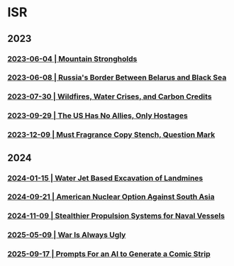 # ISR

## 2023

### [2023-06-04 | Mountain Strongholds](https://github.com/just-noticeable/isr/blob/main/docs/2023-06-04.md#mountain-strongholds)

### [2023-06-08 | Russia's Border Between Belarus and Black Sea](https://github.com/just-noticeable/isr/blob/main/docs/2023-06-08.md#russias-border-between-belarus-and-black-sea)

### [2023-07-30 | Wildfires, Water Crises, and Carbon Credits](https://github.com/just-noticeable/isr/blob/main/docs/2023-07-30.md#wildfires-water-crises-and-carbon-credits)

### [2023-09-29 | The US Has No Allies, Only Hostages](https://github.com/just-noticeable/isr/blob/main/docs/2023-09-28.md#the-us-has-no-allies-only-hostages)

### [2023-12-09 | Must Fragrance Copy Stench, Question Mark](https://github.com/just-noticeable/isr/blob/main/docs/2023-12-09.md#must-fragrance-copy-stench-question-mark)

## 2024

### [2024-01-15 | Water Jet Based Excavation of Landmines](https://github.com/just-noticeable/isr/blob/main/docs/2024-01-15.md#water-jet-based-excavation-of-landmines) 

### [2024-09-21 | American Nuclear Option Against South Asia](https://github.com/just-noticeable/isr/blob/main/docs/2024-09-21.md#american-nuclear-option-against-south-asia) 

### [2024-11-09 | Stealthier Propulsion Systems for Naval Vessels](https://github.com/just-noticeable/isr/blob/main/docs/2024-11-09.md#stealthier-propulsion-systems-for-naval-vessels) 

### [2025-05-09 | War Is Always Ugly](https://github.com/just-noticeable/isr/blob/main/docs/2025-05-09.md#war-is-always-ugly) 

### [2025-09-17 | Prompts For an AI to Generate a Comic Strip](https://github.com/just-noticeable/isr/blob/main/docs/2025-09-17.md) 

